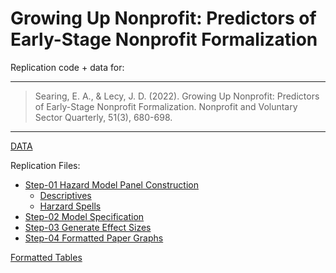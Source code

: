 # Growing Up Nonprofit: Predictors of Early-Stage Nonprofit Formalization

Replication code + data for:

-----

> Searing, E. A., & Lecy, J. D. (2022). Growing Up Nonprofit: Predictors of Early-Stage Nonprofit Formalization. Nonprofit and Voluntary Sector Quarterly, 51(3), 680-698.

-----


[DATA](https://github.com/lecy/np-professionalization/tree/main/Data) 

Replication Files:  

* [Step-01 Hazard Model Panel Construction](step-01-create-discrete-hazard-dataset.html)
  - [Descriptives](step-01.01-descriptive-statistics.html)
  - [Harzard Spells](step-01.02-spells.html)
* [Step-02 Model Specification](step-02-specify-models.html)
* [Step-03 Generate Effect Sizes](step-03-calculate-effects.html)
* [Step-04 Formatted Paper Graphs](step-04-create-graphs-for-paper.html)

[Formatted Tables](https://github.com/lecy/np-professionalization/tree/main/Results)

